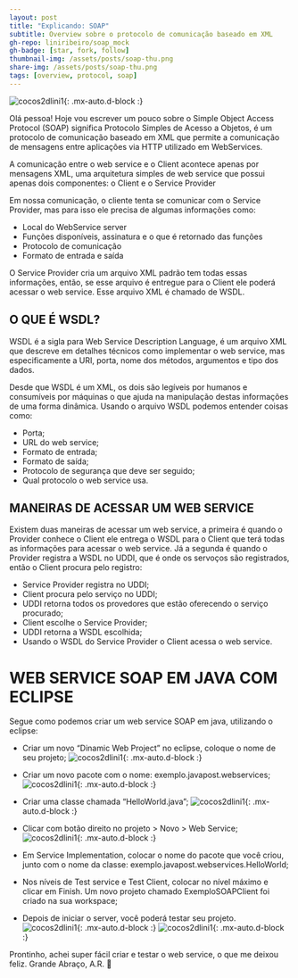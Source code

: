 ```yaml
---
layout: post
title: "Explicando: SOAP"
subtitle: Overview sobre o protocolo de comunicação baseado em XML
gh-repo: liniribeiro/soap_mock
gh-badge: [star, fork, follow]
thumbnail-img: /assets/posts/soap-thu.png
share-img: /assets/posts/soap-thu.png
tags: [overview, protocol, soap]
---
```

![cocos2dlini1](/assets/posts/soap-alini.png){: .mx-auto.d-block :}

Olá pessoa! Hoje vou escrever um pouco sobre o Simple Object Access Protocol (SOAP) significa Protocolo Simples de Acesso a Objetos, é um protocolo de comunicação baseado em XML que permite a comunicação de mensagens entre aplicações via HTTP  utilizado em WebServices.


A comunicação entre o web service e o Client acontece apenas por mensagens XML, uma arquitetura simples de web service que possui apenas dois componentes: o Client e o Service Provider

Em nossa comunicação, o cliente tenta se comunicar com o Service Provider, mas para isso ele precisa de algumas informações como:
- Local do WebService server
- Funções disponíveis, assinatura e o que é retornado das funções
- Protocolo de comunicação
- Formato de entrada e saída

O Service Provider cria um arquivo XML padrão tem todas essas informações, então, se esse arquivo é entregue para o Client ele poderá acessar o web service. Esse arquivo XML é chamado de WSDL.


## O QUE É WSDL?
WSDL é a sigla para Web Service Description Language, é um arquivo XML que descreve em detalhes técnicos como implementar o web service, mas especificamente a URI, porta, nome dos métodos, argumentos e tipo dos dados.

Desde que WSDL é um XML, os dois são legíveis por humanos e consumíveis por máquinas o que ajuda na manipulação destas informações de uma forma dinâmica.
Usando o arquivo WSDL podemos entender coisas como:
- Porta;
- URL do web service;
- Formato de entrada;
- Formato de saída;
- Protocolo de segurança que deve ser seguido;
- Qual protocolo o web service usa.


## MANEIRAS DE ACESSAR UM WEB SERVICE

Existem duas maneiras de acessar um web service, a primeira é quando o Provider conhece o Client ele entrega o WSDL para o Client que terá todas as informações para acessar o web service.
Já a segunda é quando o Provider registra a WSDL no UDDI, que é onde os servoços são registrados, então o Client procura pelo registro:

- Service Provider registra no UDDI;
- Client procura pelo serviço no UDDI;
- UDDI retorna todos os provedores que estão oferecendo o serviço procurado;
- Client escolhe o Service Provider;
- UDDI retorna a WSDL escolhida;
- Usando o WSDL do Service Provider o Client acessa o web service.



# WEB SERVICE SOAP EM JAVA COM ECLIPSE

Segue como podemos criar um web service SOAP em java, utilizando o eclipse:
- Criar um novo “Dinamic Web Project” no eclipse, coloque o nome de seu projeto;
![cocos2dlini1](/assets/posts/soap1.png){: .mx-auto.d-block :}

- Criar um novo pacote com o nome: exemplo.javapost.webservices;
![cocos2dlini1](/assets/posts/soap2.png){: .mx-auto.d-block :}

- Criar uma classe chamada “HelloWorld.java”;
![cocos2dlini1](/assets/posts/soap3.png){: .mx-auto.d-block :}

- Clicar com botão direito no projeto > Novo > Web Service;
![cocos2dlini1](/assets/posts/soap4.png){: .mx-auto.d-block :}

- Em Service Implementation, colocar o nome do pacote que você criou, junto com o nome da classe: exemplo.javapost.webservices.HelloWorld;
- Nos níveis de Test service e Test Client, colocar no nível máximo e clicar em Finish. Um novo projeto chamado ExemploSOAPClient foi criado na sua workspace;
- Depois de iniciar o server, você poderá testar seu projeto.
![cocos2dlini1](/assets/posts/soap5.png){: .mx-auto.d-block :}
![cocos2dlini1](/assets/posts/soap6.png){: .mx-auto.d-block :}

Prontinho, achei super fácil criar e testar o web service, o que me deixou feliz.
Grande Abraço, A.R. 🙂
